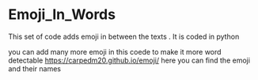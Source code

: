 # Emoji_In_Words
This set of code adds emoji in between the texts . It is coded in python

you can add many more emoji in this coede to make it more word detectable
https://carpedm20.github.io/emoji/
here you can find the emoji and their names 
